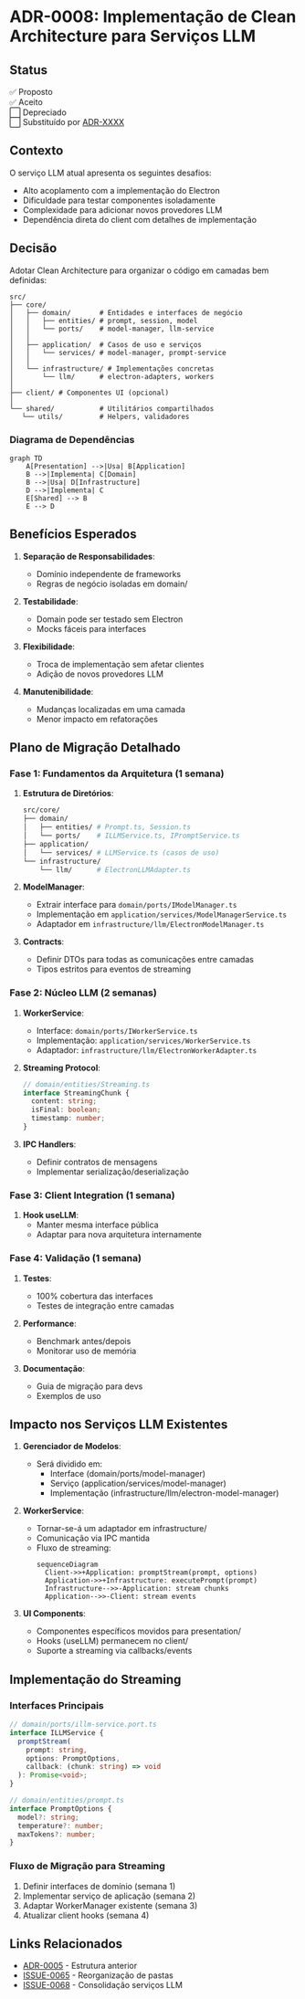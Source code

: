 # ADR-0008: Implementação de Clean Architecture para Serviços LLM

## Status

✅ Proposto  
✅ Aceito  
⬜️ Depreciado  
⬜️ Substituído por [ADR-XXXX](link)

## Contexto

O serviço LLM atual apresenta os seguintes desafios:
- Alto acoplamento com a implementação do Electron
- Dificuldade para testar componentes isoladamente
- Complexidade para adicionar novos provedores LLM
- Dependência direta do client com detalhes de implementação

## Decisão

Adotar Clean Architecture para organizar o código em camadas bem definidas:

```plaintext
src/
├── core/
│   ├── domain/       # Entidades e interfaces de negócio
│   │   ├── entities/ # prompt, session, model
│   │   └── ports/    # model-manager, llm-service
│   │
│   ├── application/  # Casos de uso e serviços
│   │   └── services/ # model-manager, prompt-service
│   │
│   └── infrastructure/ # Implementações concretas
│       └── llm/      # electron-adapters, workers
│   
├── client/ # Componentes UI (opcional)
│
└── shared/           # Utilitários compartilhados
   └── utils/         # Helpers, validadores
```

### Diagrama de Dependências
```mermaid
graph TD
    A[Presentation] -->|Usa| B[Application]
    B -->|Implementa| C[Domain]
    B -->|Usa| D[Infrastructure]
    D -->|Implementa| C
    E[Shared] --> B
    E --> D
```

## Benefícios Esperados

1. **Separação de Responsabilidades**:
   - Domínio independente de frameworks
   - Regras de negócio isoladas em domain/

2. **Testabilidade**:
   - Domain pode ser testado sem Electron
   - Mocks fáceis para interfaces

3. **Flexibilidade**:
   - Troca de implementação sem afetar clientes
   - Adição de novos provedores LLM

4. **Manutenibilidade**:
   - Mudanças localizadas em uma camada
   - Menor impacto em refatorações

## Plano de Migração Detalhado

### Fase 1: Fundamentos da Arquitetura (1 semana)
1. **Estrutura de Diretórios**:
   ```bash
   src/core/
   ├── domain/
   │   ├── entities/ # Prompt.ts, Session.ts
   │   └── ports/    # ILLMService.ts, IPromptService.ts
   ├── application/
   │   └── services/ # LLMService.ts (casos de uso)
   └── infrastructure/
       └── llm/      # ElectronLLMAdapter.ts
   ```

2. **ModelManager**:
   - Extrair interface para `domain/ports/IModelManager.ts`
   - Implementação em `application/services/ModelManagerService.ts`
   - Adaptador em `infrastructure/llm/ElectronModelManager.ts`

3. **Contracts**:
   - Definir DTOs para todas as comunicações entre camadas
   - Tipos estritos para eventos de streaming

### Fase 2: Núcleo LLM (2 semanas)
1. **WorkerService**:
   - Interface: `domain/ports/IWorkerService.ts`
   - Implementação: `application/services/WorkerService.ts`
   - Adaptador: `infrastructure/llm/ElectronWorkerAdapter.ts`

2. **Streaming Protocol**:
   ```typescript
   // domain/entities/Streaming.ts
   interface StreamingChunk {
     content: string;
     isFinal: boolean;
     timestamp: number;
   }
   ```

3. **IPC Handlers**:
   - Definir contratos de mensagens
   - Implementar serialização/deserialização

### Fase 3: Client Integration (1 semana)
1. **Hook useLLM**:
   - Manter mesma interface pública
   - Adaptar para nova arquitetura internamente

### Fase 4: Validação (1 semana)
1. **Testes**:
   - 100% cobertura das interfaces
   - Testes de integração entre camadas

2. **Performance**:
   - Benchmark antes/depois
   - Monitorar uso de memória

3. **Documentação**:
   - Guia de migração para devs
   - Exemplos de uso

## Impacto nos Serviços LLM Existentes

1. **Gerenciador de Modelos**:
   - Será dividido em:
     - Interface (domain/ports/model-manager)
     - Serviço (application/services/model-manager)
     - Implementação (infrastructure/llm/electron-model-manager)

2. **WorkerService**:
   - Tornar-se-á um adaptador em infrastructure/
   - Comunicação via IPC mantida
   - Fluxo de streaming:
     ```mermaid
     sequenceDiagram
       Client->>+Application: promptStream(prompt, options)
       Application->>+Infrastructure: executePrompt(prompt)
       Infrastructure-->>-Application: stream chunks
       Application-->>-Client: stream events
     ```

3. **UI Components**:
   - Componentes específicos movidos para presentation/
   - Hooks (useLLM) permanecem no client/
   - Suporte a streaming via callbacks/events

## Implementação do Streaming

### Interfaces Principais
```typescript
// domain/ports/illm-service.port.ts
interface ILLMService {
  promptStream(
    prompt: string,
    options: PromptOptions,
    callback: (chunk: string) => void
  ): Promise<void>;
}

// domain/entities/prompt.ts
interface PromptOptions {
  model?: string;
  temperature?: number;
  maxTokens?: number;
}
```

### Fluxo de Migração para Streaming
1. Definir interfaces de domínio (semana 1)
2. Implementar serviço de aplicação (semana 2)
3. Adaptar WorkerManager existente (semana 3)
4. Atualizar client hooks (semana 4)

## Links Relacionados

- [ADR-0005](docs/adr/ADR-0005-Estrutura-de-Pastas-Electron.md) - Estrutura anterior
- [ISSUE-0065](issues/backlog/improvement/ISSUE-0065-Reorganizacao-estrutura-pastas) - Reorganização de pastas
- [ISSUE-0068](issues/working/improvement/ISSUE-0068-Consolidacao-servicos-LLM) - Consolidação serviços LLM